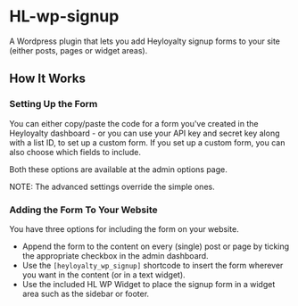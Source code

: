 # HL-wp-signup
A Wordpress plugin that lets you add Heyloyalty signup forms to your site (either posts, pages or widget areas).

## How It Works

### Setting Up the Form
You can either copy/paste the code for a form you've created in the Heyloyalty dashboard - or you can use your API key and secret key along with a list ID, to set up a custom form. If you set up a custom form, you can also choose which fields to include.

Both these options are available at the admin options page.

NOTE: The advanced settings override the simple ones.

### Adding the Form To Your Website
You have three options for including the form on your website.

* Append the form to the content on every (single) post or page by ticking the appropriate checkbox in the admin dashboard.
* Use the `[heyloyalty_wp_signup]` shortcode to insert the form wherever you want in the content (or in a text widget).
* Use the included HL WP Widget to place the signup form in a widget area such as the sidebar or footer.
